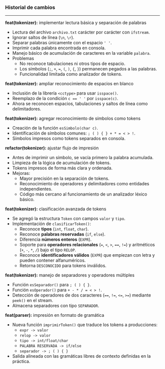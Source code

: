 ### Historial de cambios

---
**feat(tokenizer):** implementar lectura básica y separación de palabras
- Lectura del archivo `archivo.txt` carácter por carácter con `ifstream`.
- Ignorar saltos de línea (`\n`, `\r`).
- Separar palabras únicamente con el espacio `' '`.
- Imprimir cada palabra encontrada en consola.
- Manejo básico de acumulación de caracteres en la variable `palabra`.
- Problemas
  - No reconoce tabulaciones ni otros tipos de espacio.
  - Los símbolos (`;`, `+`, `=`, `(`, `)`, `{`, `}`) permanecen pegados a las palabras.
  - Funcionalidad limitada como analizador de tokens.

**feat(tokenizer):** ampliar reconocimiento de espacios en blanco
- Inclusión de la librería `<cctype>` para usar `isspace()`.
- Reemplazo de la condición `c == ' '` por `isspace(c)`.
- Ahora se reconocen espacios, tabulaciones y saltos de línea como delimitadores.

**feat(tokenizer):** agregar reconocimiento de símbolos como tokens
- Creación de la función `esSimbolo(char c)`.
- Identificación de símbolos comunes: `; ( ) { } + * = < > !`.
- Símbolos impresos como tokens separados en consola.

**refactor(tokenizer):** ajustar flujo de impresión
- Antes de imprimir un símbolo, se vacía primero la palabra acumulada.
- Limpieza de la lógica de acumulación de tokens.
- Tokens impresos de forma más clara y ordenada.
- Mejoras:
  - Mayor precisión en la separación de tokens.
  - Reconocimiento de operadores y delimitadores como entidades independientes.
  - Código más cercano al funcionamiento de un analizador léxico básico.

**feat(tokenizer):** clasificación avanzada de tokens
- Se agregó la estructura `Token` con campos `valor` y `tipo`.
- Implementación de `clasificarToken()`:
  - Reconoce **tipos** (`int`, `float`, `char`).
  - Reconoce **palabras reservadas** (`if`, `else`).
  - Diferencia **números enteros** (`EXPR`).
  - Soporte para **operadores relacionales** (`=`, `<`, `>`, `==`, `!=`) y aritméticos (`+`, `-`, `*`, `/`) bajo el tipo `RELOP`.
  - Reconoce **identificadores válidos** (`EXPR`) que empiezan con letra y pueden contener alfanuméricos.
  - Retorna `DESCONOCIDO` para tokens inválidos.

**feat(tokenizer):** manejo de separadores y operadores múltiples
- Función `esSeparador()` para `; ( ) { }`.
- Función `esOperador()` para `+ - * / = < > !`.
- Detección de operadores de dos caracteres (`==`, `!=`, `<=`, `>=`) mediante `peek()` en el stream.
- Almacena separadores con tipo `SEPARADOR`.

**feat(parser):** impresión en formato de gramática
- Nueva función `imprimirToken()` que traduce los tokens a producciones:
  - `expr -> valor`
  - `relop -> valor`
  - `tipo -> int/float/char`
  - `PALABRA RESERVADA -> if/else`
  - `separador -> ; ( ) { }`
- Salida alineada con las gramáticas libres de contexto definidas en la práctica.

